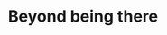 ---
title: Beyond being there
layout: default
year: 1992
authors: [ Jim Hollan, Scott Stornetta ]
tags: [ Vision, Social Computing, Critique ]
citation: "Jim Hollan and Scott Stornetta. 1992. Beyond being there. In Proceedings of the SIGCHI Conference on Human Factors in Computing Systems (CHI ‘92), Penny Bauersfeld, John Bennett, and Gene Lynch (Eds.). ACM, New York, NY, USA, 119-125. DOI: https://doi.org/10.1145/142750.142769"
type: Conference Paper
---